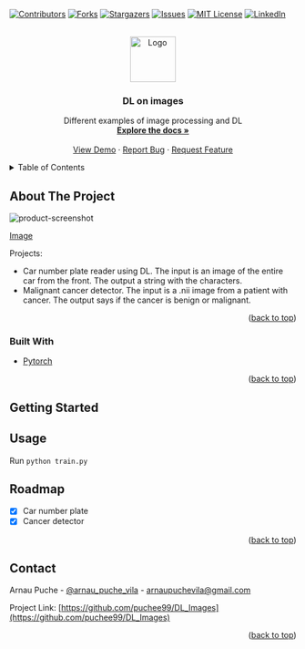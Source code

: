 <div id="top"></div>

<!-- PROJECT SHIELDS -->
<!--
*** https://www.markdownguide.org/basic-syntax/#reference-style-links
-->
[![Contributors][contributors-shield]][contributors-url]
[![Forks][forks-shield]][forks-url]
[![Stargazers][stars-shield]][stars-url]
[![Issues][issues-shield]][issues-url]
[![MIT License][license-shield]][license-url]
[![LinkedIn][linkedin-shield]][linkedin-url]



<!-- PROJECT LOGO -->
<br />
<div align="center">
  <a href="https://github.com/puchee99/DL_Images">
    <img src="images/info.png" alt="Logo" width="80" height="80">
  </a>

  <h3 align="center">DL on images</h3>

  <p align="center">
    Different examples of image processing and DL
    <br />
    <a href="https://github.com/puchee99/DL_Images"><strong>Explore the docs »</strong></a>
    <br />
    <br />
    <a href="https://github.com/puchee99/DL_Images">View Demo</a>
    ·
    <a href="https://github.com/puchee99/DL_Images/issues">Report Bug</a>
    ·
    <a href="https://github.com/puchee99/DL_Images/issues">Request Feature</a>
  </p>
</div>



<!-- TABLE OF CONTENTS -->
<details>
  <summary>Table of Contents</summary>
  <ol>
    <li>
      <a href="#about-the-project">About The Project</a>
      <ul>
        <li><a href="#built-with">Built With</a></li>
      </ul>
    </li>
    <li>
      <a href="#getting-started">Getting Started</a>
    </li>
    <li><a href="#usage">Usage</a></li>
    <li><a href="#roadmap">Roadmap</a></li>
    <li><a href="#contact">Contact</a></li>
  </ol>
</details>



<!-- ABOUT THE PROJECT -->
## About The Project

![product-screenshot]

[Image][product-screenshot]

Projects:
  * Car number plate reader using DL.
    The input is an image of the entire car from the front. The output a string with the    characters.
  * Malignant cancer detector.
    The input is a .nii image from a patient with cancer. The output says if the cancer is benign or malignant.
   

<p align="right">(<a href="#top">back to top</a>)</p>


### Built With

* [Pytorch](https://pytorch.org/)

<p align="right">(<a href="#top">back to top</a>)</p>


<!-- GETTING STARTED -->
## Getting Started



## Usage

Run `python train.py`


## Roadmap

- [x] Car number plate
- [x] Cancer detector

<p align="right">(<a href="#top">back to top</a>)</p>


<!-- CONTACT -->
## Contact

Arnau Puche  - [@arnau_puche_vila](https://www.linkedin.com/in/arnau-puche-vila-ds/) - arnaupuchevila@gmail.com

Project Link: [https://github.com/puchee99/DL_Images](https://github.com/puchee99/DL_Images)


<p align="right">(<a href="#top">back to top</a>)</p>



<!-- MARKDOWN LINKS & IMAGES -->
<!-- https://www.markdownguide.org/basic-syntax/#reference-style-links -->
[contributors-shield]: https://img.shields.io/github/contributors/puchee99/DL_Images.svg?style=for-the-badge
[contributors-url]: https://github.com/puchee99/DL_Images/graphs/contributors
[forks-shield]: https://img.shields.io/github/forks/puchee99/DL_Images.svg?style=for-the-badge
[forks-url]: https://github.com/puchee99/DL_Images/network/members
[stars-shield]: https://img.shields.io/github/stars/puchee99/DL_Images.svg?style=for-the-badge
[stars-url]: https://github.com/puchee99/DL_Images/stargazers
[issues-shield]: https://img.shields.io/github/issues/puchee99/DL_Images.svg?style=for-the-badge
[issues-url]: https://github.com/puchee99/DL_Images/issues
[license-shield]: https://img.shields.io/github/license/puchee99/DL_Images.svg?style=for-the-badge
[license-url]: https://github.com/puchee99/DL_Images/blob/main/LICENSE.txt
[linkedin-shield]: https://img.shields.io/badge/-LinkedIn-black.svg?style=for-the-badge&logo=linkedin&colorB=555
[linkedin-url]: https://www.linkedin.com/in/arnau-puche-vila-ds/
[product-screenshot]: images/captura1.png
[product-screenshot2]: images/captura2.png
